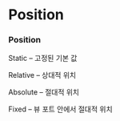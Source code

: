 # Position

### Position

Static – 고정된 기본 값

  Relative – 상대적 위치

Absolute – 절대적 위치

Fixed – 뷰 포트 안에서 절대적 위치

